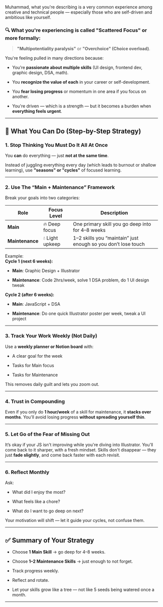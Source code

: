 Muhammad, what you're describing is a very common experience among creative and technical people — especially those who are self-driven and ambitious like yourself.

### 🔍 What you're experiencing is called **"Scattered Focus"** or more formally:

> **"Multipotentiality paralysis"** or **"Overchoice" (Choice overload)**.

You're feeling pulled in many directions because:

- You’re **passionate about multiple skills** (UI design, frontend dev, graphic design, DSA, math).
    
- You **recognize the value of each** in your career or self-development.
    
- You **fear losing progress** or momentum in one area if you focus on another.
    
- You're driven — which is a strength — but it becomes a burden when **everything feels urgent**.
    

---

## 🎯 What You Can Do (Step-by-Step Strategy)

### 1. **Stop Thinking You Must Do It All At Once**

You **can** do everything — just **not at the same time**.

Instead of juggling everything every day (which leads to burnout or shallow learning), use **"seasons" or "cycles"** of focused learning.

---

### 2. **Use The “Main + Maintenance” Framework**

Break your goals into two categories:

|Role|Focus Level|Description|
|---|---|---|
|**Main**|🔥 Deep focus|One primary skill you go deep into for 4–8 weeks|
|**Maintenance**|💧 Light upkeep|1–2 skills you “maintain” just enough so you don’t lose touch|

Example:  
**Cycle 1 (next 6 weeks):**

- **Main**: Graphic Design + Illustrator
    
- **Maintenance**: Code 2hrs/week, solve 1 DSA problem, do 1 UI design tweak
    

**Cycle 2 (after 6 weeks):**

- **Main**: JavaScript + DSA
    
- **Maintenance**: Do one quick Illustrator poster per week, tweak a UI project
    

---

### 3. **Track Your Work Weekly (Not Daily)**

Use a **weekly planner or Notion board** with:

- A clear goal for the week
    
- Tasks for Main focus
    
- Tasks for Maintenance
    

This removes daily guilt and lets you zoom out.

---

### 4. **Trust in Compounding**

Even if you only do **1 hour/week** of a skill for maintenance, it **stacks over months**. You'll avoid losing progress **without spreading yourself thin**.

---

### 5. **Let Go of the Fear of Missing Out**

It’s okay if your JS isn't improving while you're diving into Illustrator. You'll come back to it sharper, with a fresh mindset. Skills don't disappear — they just **fade slightly**, and come back faster with each revisit.

---

### 6. **Reflect Monthly**

Ask:

- What did I enjoy the most?
    
- What feels like a chore?
    
- What do I want to go deep on next?
    

Your motivation will shift — let it guide your cycles, not confuse them.

---

## ✅ Summary of Your Strategy

- Choose **1 Main Skill** → go deep for 4–8 weeks.
    
- Choose **1–2 Maintenance Skills** → just enough to not forget.
    
- Track progress weekly.
    
- Reflect and rotate.
    
- Let your skills grow like a tree — not like 5 seeds being watered once a month.
    

---

